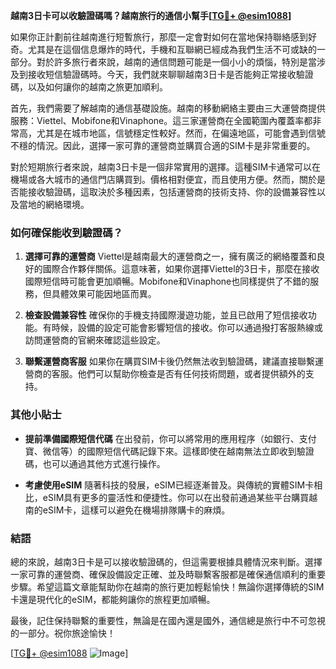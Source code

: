 **越南3日卡可以收驗證碼嗎？越南旅行的通信小幫手[[TG💪+ @esim1088](https://t.me/s/esim1088)]**

如果你正計劃前往越南進行短暫旅行，那麼一定會對如何在當地保持聯絡感到好奇。尤其是在這個信息爆炸的時代，手機和互聯網已經成為我們生活不可或缺的一部分。對於許多旅行者來說，越南的通信問題可能是一個小小的煩惱，特別是當涉及到接收短信驗證碼時。今天，我們就來聊聊越南3日卡是否能夠正常接收驗證碼，以及如何讓你的越南之旅更加順利。

首先，我們需要了解越南的通信基礎設施。越南的移動網絡主要由三大運營商提供服務：Viettel、Mobifone和Vinaphone。這三家運營商在全國範圍內覆蓋率都非常高，尤其是在城市地區，信號穩定性較好。然而，在偏遠地區，可能會遇到信號不穩的情況。因此，選擇一家可靠的運營商並購買合適的SIM卡是非常重要的。

對於短期旅行者來說，越南3日卡是一個非常實用的選擇。這種SIM卡通常可以在機場或各大城市的通信門店購買到。價格相對便宜，而且使用方便。然而，關於是否能接收驗證碼，這取決於多種因素，包括運營商的技術支持、你的設備兼容性以及當地的網絡環境。

### **如何確保能收到驗證碼？**

1. **選擇可靠的運營商**
   Viettel是越南最大的運營商之一，擁有廣泛的網絡覆蓋和良好的國際合作夥伴關係。這意味著，如果你選擇Viettel的3日卡，那麼在接收國際短信時可能會更加順暢。Mobifone和Vinaphone也同樣提供了不錯的服務，但具體效果可能因地區而異。

2. **檢查設備兼容性**
   確保你的手機支持國際漫遊功能，並且已啟用了短信接收功能。有時候，設備的設定可能會影響短信的接收。你可以通過撥打客服熱線或訪問運營商的官網來確認這些設定。

3. **聯繫運營商客服**
   如果你在購買SIM卡後仍然無法收到驗證碼，建議直接聯繫運營商的客服。他們可以幫助你檢查是否有任何技術問題，或者提供額外的支持。

### **其他小貼士**

- **提前準備國際短信代碼**
  在出發前，你可以將常用的應用程序（如銀行、支付寶、微信等）的國際短信代碼記錄下來。這樣即使在越南無法立即收到驗證碼，也可以通過其他方式進行操作。

- **考慮使用eSIM**
  隨著科技的發展，eSIM已經逐漸普及。與傳統的實體SIM卡相比，eSIM具有更多的靈活性和便捷性。你可以在出發前通過某些平台購買越南的eSIM卡，這樣可以避免在機場排隊購卡的麻煩。

### **結語**

總的來說，越南3日卡是可以接收驗證碼的，但這需要根據具體情況來判斷。選擇一家可靠的運營商、確保設備設定正確、並及時聯繫客服都是確保通信順利的重要步驟。希望這篇文章能幫助你在越南的旅行更加輕鬆愉快！無論你選擇傳統的SIM卡還是現代化的eSIM，都能夠讓你的旅程更加順暢。

最後，記住保持聯繫的重要性，無論是在國內還是國外，通信總是旅行中不可忽視的一部分。祝你旅途愉快！

[[TG💪+ @esim1088](https://t.me/s/esim1088) ![Image](https://i.postimg.cc/4NQfJmqS/Snipaste-2025-05-13-00-14-12.png)]